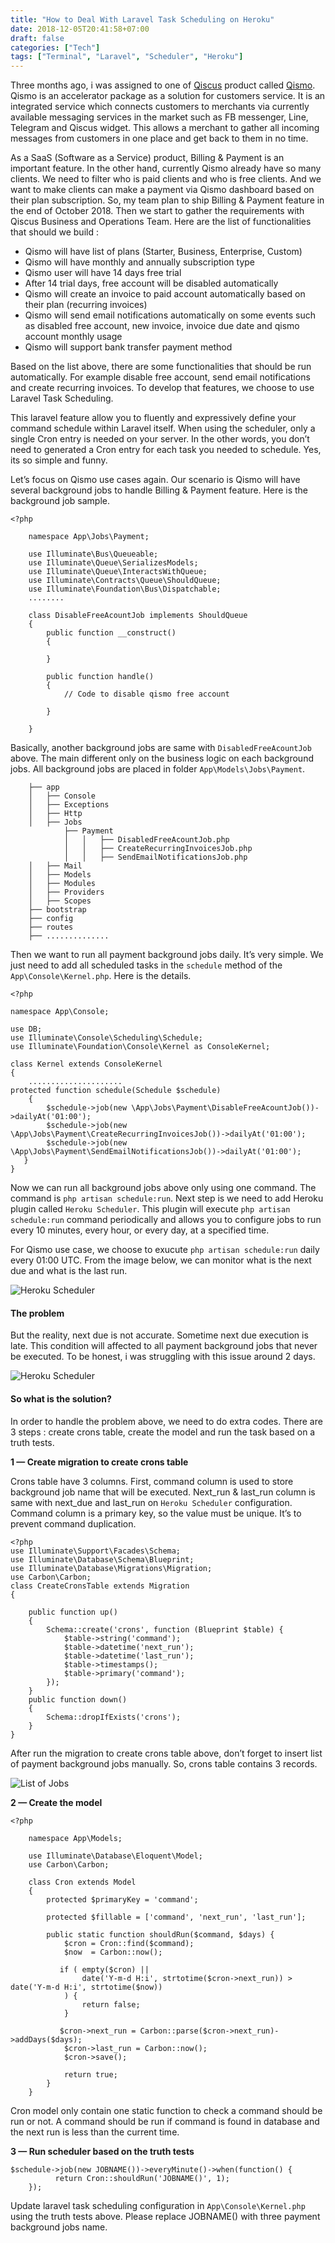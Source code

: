 ```yaml
---
title: "How to Deal With Laravel Task Scheduling on Heroku"
date: 2018-12-05T20:41:58+07:00
draft: false
categories: ["Tech"]
tags: ["Terminal", "Laravel", "Scheduler", "Heroku"]
---
```


Three months ago, i was assigned to one of [Qiscus](https://qiscus.com/) product
called [Qismo](https://qismo.qiscus.com/). Qismo is an accelerator package as a
solution for customers service. It is an integrated service which connects
customers to merchants via currently available messaging services in the market
such as FB messenger, Line, Telegram and Qiscus widget. This allows a merchant
to gather all incoming messages from customers in one place and get back to them
in no time.

As a SaaS (Software as a Service) product, Billing & Payment is an important
feature. In the other hand, currently Qismo already have so many clients. We
need to filter who is paid clients and who is free clients. And we want to make
clients can make a payment via Qismo dashboard based on their plan subscription.
So, my team plan to ship Billing & Payment feature in the end of October 2018.
Then we start to gather the requirements with Qiscus Business and Operations
Team. Here are the list of functionalities that should we build :

* Qismo will have list of plans (Starter, Business, Enterprise, Custom)
* Qismo will have monthly and annually subscription type
* Qismo user will have 14 days free trial
* After 14 trial days, free account will be disabled automatically
* Qismo will create an invoice to paid account automatically based on their plan
(recurring invoices)
* Qismo will send email notifications automatically on some events such as
disabled free account, new invoice, invoice due date and qismo account monthly
usage
* Qismo will support bank transfer payment method

Based on the list above, there are some functionalities that should be run
automatically. For example disable free account, send email notifications and
create recurring invoices. To develop that features, we choose to use Laravel
Task Scheduling.

This laravel feature allow you to fluently and expressively define your command
schedule within Laravel itself. When using the scheduler, only a single Cron
entry is needed on your server. In the other words, you don’t need to generated
a Cron entry for each task you needed to schedule. Yes, its so simple and funny.

Let’s focus on Qismo use cases again. Our scenario is Qismo will have several
background jobs to handle Billing & Payment feature. Here is the background job
sample.

```
<?php

    namespace App\Jobs\Payment;

    use Illuminate\Bus\Queueable;
    use Illuminate\Queue\SerializesModels;
    use Illuminate\Queue\InteractsWithQueue;
    use Illuminate\Contracts\Queue\ShouldQueue;
    use Illuminate\Foundation\Bus\Dispatchable;
    ........

    class DisableFreeAcountJob implements ShouldQueue
    {
        public function __construct()
        {
            
        }

        public function handle()
        {
            // Code to disable qismo free account

        }

    }
```

Basically, another background jobs are same with `DisabledFreeAcountJob` above.
The main different only on the business logic on each background jobs. All
background jobs are placed in folder `App\Models\Jobs\Payment`.

```
    ├── app
    │   ├── Console
    │   ├── Exceptions
    │   ├── Http
    │   ├── Jobs
            ├── Payment
            │   │   ├── DisabledFreeAcountJob.php
            │   │   ├── CreateRecurringInvoicesJob.php
            │   │   ├── SendEmailNotificationsJob.php
    │   ├── Mail
    │   ├── Models
    │   ├── Modules
    │   ├── Providers
    │   ├── Scopes
    ├── bootstrap
    ├── config
    ├── routes
    ├── ..............
```

Then we want to run all payment background jobs daily. It’s very simple. We just
need to add all scheduled tasks in the `schedule` method of the
`App\Console\Kernel.php`. Here is the details.

```
<?php

namespace App\Console;

use DB;
use Illuminate\Console\Scheduling\Schedule;
use Illuminate\Foundation\Console\Kernel as ConsoleKernel;

class Kernel extends ConsoleKernel
{
    .....................
protected function schedule(Schedule $schedule)
    {
        $schedule->job(new \App\Jobs\Payment\DisableFreeAcountJob())->dailyAt('01:00');
        $schedule->job(new \App\Jobs\Payment\CreateRecurringInvoicesJob())->dailyAt('01:00');
        $schedule->job(new \App\Jobs\Payment\SendEmailNotificationsJob())->dailyAt('01:00');
   }
}
```

Now we can run all background jobs above only using one command. The command is
`php artisan schedule:run`. Next step is we need to add Heroku plugin called
`Heroku Scheduler`. This plugin will execute `php artisan schedule:run` command
periodically and allows you to configure jobs to run every 10 minutes, every
hour, or every day, at a specified time.

For Qismo use case, we choose to exucute `php artisan schedule:run` daily every
01:00 UTC. From the image below, we can monitor what is the next due and what is
the last run.

![Heroku Scheduler](/img/heroku-scheduler-1.png)

#### The problem

But the reality, next due is not accurate. Sometime next due execution is late.
This condition will affected to all payment background jobs that never be
executed. To be honest, i was struggling with this issue around 2 days.

![Heroku Scheduler](/img/heroku-scheduler-2.png)


#### **So what is the solution?**

In order to handle the problem above, we need to do extra codes. There are 3
steps : create crons table, create the model and run the task based on a truth
tests.

**1 — Create migration to create crons table**

Crons table have 3 columns. First, command column is used to store background
job name that will be executed. Next_run & last_run column is same with next_due
and last_run on `Heroku Scheduler` configuration. Command column is a primary
key, so the value must be unique. It’s to prevent command duplication.
```
<?php
use Illuminate\Support\Facades\Schema;
use Illuminate\Database\Schema\Blueprint;
use Illuminate\Database\Migrations\Migration;
use Carbon\Carbon;
class CreateCronsTable extends Migration
{

    public function up()
    {
        Schema::create('crons', function (Blueprint $table) {
            $table->string('command');
            $table->datetime('next_run');
            $table->datetime('last_run');
            $table->timestamps();
            $table->primary('command');
        });
    }
    public function down()
    {
        Schema::dropIfExists('crons');
    }
}
```
After run the migration to create crons table above, don’t forget to insert list of payment background jobs manually. So, crons table contains 3 records.

![List of Jobs](/img/list-of-jobs.png)

**2 — Create the model**
```
<?php

    namespace App\Models;

    use Illuminate\Database\Eloquent\Model;
    use Carbon\Carbon;

    class Cron extends Model
    {
        protected $primaryKey = 'command';

        protected $fillable = ['command', 'next_run', 'last_run'];

        public static function shouldRun($command, $days) {
            $cron = Cron::find($command);
            $now  = Carbon::now();

           if ( empty($cron) ||
                date('Y-m-d H:i', strtotime($cron->next_run)) > date('Y-m-d H:i', strtotime($now))
            ) {
                return false;
            }

           $cron->next_run = Carbon::parse($cron->next_run)->addDays($days);
            $cron->last_run = Carbon::now();
            $cron->save();

            return true;
        }
    }
```

Cron model only contain one static function to check a command should be run or not. A command should be run if command is found in database and the next run is less than the current time.

**3 — Run scheduler based on the truth tests**

```
$schedule->job(new JOBNAME())->everyMinute()->when(function() {
          return Cron::shouldRun('JOBNAME()', 1);
    });
```
Update laravel task scheduling configuration in `App\Console\Kernel.php` using
the truth tests above. Please replace JOBNAME() with three payment background
jobs name.
